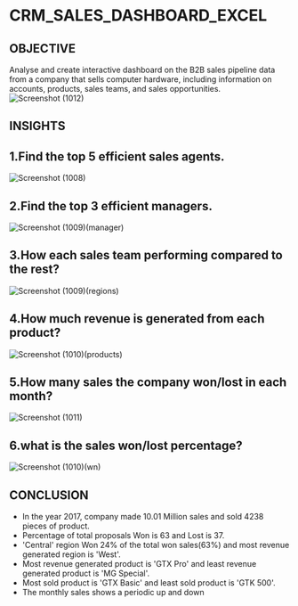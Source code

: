 # CRM_SALES_DASHBOARD_EXCEL
## OBJECTIVE
Analyse and create interactive dashboard on the B2B sales pipeline data from a company that sells computer hardware, including information on accounts, products, sales teams, and sales opportunities.
![Screenshot (1012)](https://github.com/user-attachments/assets/64c5b711-47f9-4c09-ae14-02182d81fcfc)

## INSIGHTS
## 1.Find the top 5 efficient sales agents.
![Screenshot (1008)](https://github.com/user-attachments/assets/a4533d1c-f4ea-453c-ab34-727c429625c4)
## 2.Find the top 3 efficient managers.
![Screenshot (1009)(manager)](https://github.com/user-attachments/assets/dab6757f-c25a-4a1e-a85a-e592853d40be)
## 3.How each sales team performing compared to the rest?
![Screenshot (1009)(regions)](https://github.com/user-attachments/assets/09838ed8-6306-4bce-8897-cc4842fde8ff)
## 4.How much revenue is generated from each product?
![Screenshot (1010)(products)](https://github.com/user-attachments/assets/8265bcda-10c4-46bf-a40f-fbb7d4040d17)
## 5.How many sales the company won/lost in each month?
![Screenshot (1011)](https://github.com/user-attachments/assets/03d34d5a-5c50-4bdc-a593-303d8a7e8feb)
## 6.what is the sales won/lost percentage?
![Screenshot (1010)(wn)](https://github.com/user-attachments/assets/56195e78-642b-4ea2-9274-d2ed4361486f)
## CONCLUSION
* In the year 2017, company made 10.01 Million sales and sold 4238 pieces of product.
* Percentage of total proposals Won is 63 and Lost is 37.
* 'Central' region Won 24% of the total won sales(63%) and most revenue generated region is 'West'.
* Most revenue generated product is 'GTX Pro' and least revenue generated product is 'MG Special'.
* Most sold product is 'GTX Basic' and least sold product is 'GTK 500'.
* The monthly sales shows a periodic up and down
